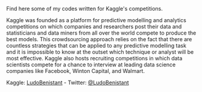 Find here some of my codes written for Kaggle's competitions.

Kaggle was founded as a platform for predictive modelling and analytics competitions on which companies and researchers post their data and statisticians and data miners from all over the world compete to produce the best models. This crowdsourcing approach relies on the fact that there are countless strategies that can be applied to any predictive modelling task and it is impossible to know at the outset which technique or analyst will be most effective. Kaggle also hosts recruiting competitions in which data scientists compete for a chance to interview at leading data science companies like Facebook, Winton Capital, and Walmart.

Kaggle: <a href="https://www.kaggle.com/ludobenistant">LudoBenistant</a> - Twitter: <a href="https://twitter.com/LudoBenistant">@LudoBenistant</a>


